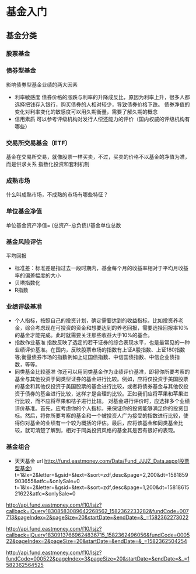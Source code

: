 
# 基金入门
## 基金分类
### 股票基金
### 债券型基金
影响债券型基金业绩的两大因素
- 利率敏感度
债券价格的涨跌与利率的升降成反比，原因为利率上升，很多人都选择把钱存入银行，购买债券的人相对较少，导致债券价格下跌。
债券净值的变化对利率变化的敏感度可以用久期衡量，需要了解久期的概念
- 信用素质
可以参考评级机构对发行人偿还能力的评价（国内权威的评级机构有哪些）
### 交易所交易基金（ETF）
基金在交易所交易，就像股票一样买卖，不过，买卖的价格不以基金的净值为准，而是供求关系
指数化投资和套利机制
### 成熟市场
什么叫成熟市场，不成熟的市场有哪些特征？
### 单位基金净值
单位基金资产净值= (总资产-总负债)/基金单位总数

### 基金风险评估
平均回报
- 标准差：标准差是指过去一段时期内，基金每个月的收益率相对于平均月收益率的偏差幅度的大小
- 贝塔指数化
- R指数

### 业绩评级基准
- 个人指标，按照自己的投资计划，确定需要达到的收益指标，比如投资养老金，综合考虑现在可投资的资金和想要达到的养老回报，需要选择回报率10%的基金才能完成。此时就需要关注那些收益大于10%的基金。
- 指数作业基准
指数反映了选定的若干证券的综合表现水平，也是最常见的一种业绩评价基准。在国内，反映股票市场的指数有上证A股指数、上证180指数等;衡量债券市场的指数例如上证国债指数、中信国债指数、中信企业债指数，等等。
- 同类基金比较基准
你还可以用同类基金作为业绩评价基准，即将你所要考察的基金与其他投资于同类型证券的基金进行比较。例如，应将仅投资于美国股票的基金和其他仅投资于美国股票的基金进行比较，或者将债券基金与其他仅投资于债券的基金进行比较，这样才是合理的比较。正如我们应将苹果和苹果进行比较，而不应将苹果和桔子进行比较。 
对基金进行评价时，应选择多个业绩评价基准。首先，应考虑你的个人指标，来保证你的投资能够满足你的投资目标。然后，将你所要考察的基金和一个被投资人广为接受的指数进行比较，使得你对基金的业绩有一个较为概括的评估。最后，应将该基金和同类基金比较，就可清楚了解到，相对于同类投资风格的基金其是否有很好的表现。

### 基金组合
- 天天基金 url
http://fund.eastmoney.com/Data/Fund_JJJZ_Data.aspx(股票型基金)
t=1&lx=2&letter=&gsid=&text=&sort=zdf,desc&page=2,200&dt=1581859903655&atfc=&onlySale=0
t=1&lx=2&letter=&gsid=&text=&sort=zdf,desc&page=1,200&dt=1581861521622&atfc=&onlySale=0


http://api.fund.eastmoney.com/f10/lsjz?callback=jQuery18308583089642268562_1582362233282&fundCode=007713&pageIndex=2&pageSize=20&startDate=&endDate=&_=1582362273022

http://api.fund.eastmoney.com/f10/lsjz?callback=jQuery18309137669624836715_1582362496056&fundCode=000522&pageIndex=2&pageSize=20&startDate=&endDate=&_=1582362504254

http://api.fund.eastmoney.com/f10/lsjz?fundCode=000522&pageIndex=3&pageSize=20&startDate=&endDate=&_=1582362564525


